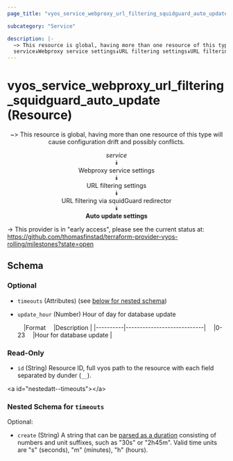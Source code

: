 ```yaml
---
page_title: "vyos_service_webproxy_url_filtering_squidguard_auto_update Resource - vyos"

subcategory: "Service"

description: |- 
  ~> This resource is global, having more than one resource of this type will cause configuration drift and possibly conflicts.
  service⯯Webproxy service settings⯯URL filtering settings⯯URL filtering via squidGuard redirector⯯Auto update settings
---
```


# vyos_service_webproxy_url_filtering_squidguard_auto_update (Resource)
<center>

~> This resource is global, having more than one resource of this type will cause configuration drift and possibly conflicts.

*service*  
⯯  
Webproxy service settings  
⯯  
URL filtering settings  
⯯  
URL filtering via squidGuard redirector  
⯯  
**Auto update settings**


</center>

-> This provider is in "early access", please see the current status at: https://github.com/thomasfinstad/terraform-provider-vyos-rolling/milestones?state=open

## Schema

### Optional

- `timeouts` (Attributes) (see [below for nested schema](#nestedatt--timeouts))
- `update_hour` (Number) Hour of day for database update

    &emsp;|Format  &emsp;|Description               |
    |----------|----------------------------|
    &emsp;|0-23    &emsp;|Hour for database update  |

### Read-Only

- `id` (String) Resource ID, full vyos path to the resource with each field separated by dunder (`__`).

&lt;a id=&#34;nestedatt--timeouts&#34;&gt;&lt;/a&gt;
### Nested Schema for `timeouts`

Optional:

- `create` (String) A string that can be [parsed as a duration](https://pkg.go.dev/time#ParseDuration) consisting of numbers and unit suffixes, such as &#34;30s&#34; or &#34;2h45m&#34;. Valid time units are &#34;s&#34; (seconds), &#34;m&#34; (minutes), &#34;h&#34; (hours).  
